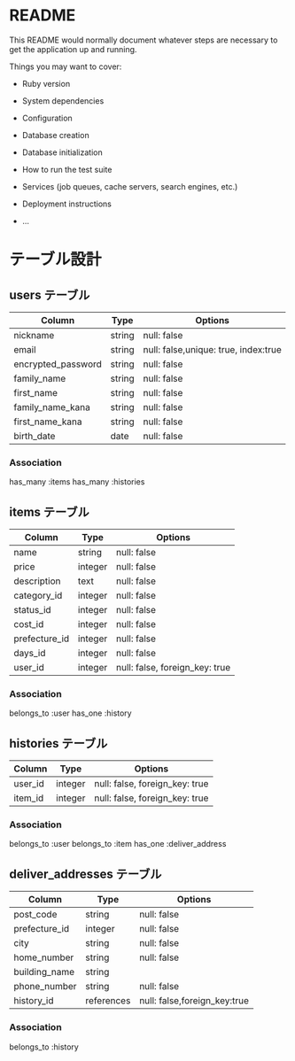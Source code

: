 # README

This README would normally document whatever steps are necessary to get the
application up and running.

Things you may want to cover:

* Ruby version

* System dependencies

* Configuration

* Database creation

* Database initialization

* How to run the test suite

* Services (job queues, cache servers, search engines, etc.)

* Deployment instructions

* ...

  
#  テーブル設計

## users テーブル

| Column         | Type   | Options     |
| --------       | ------ | ----------- |
| nickname       | string | null: false |
| email          | string | null: false,unique: true, index:true |
| encrypted_password       | string | null: false |
|family_name     | string | null: false |
|first_name      | string | null: false |
|family_name_kana| string |null: false  |
|first_name_kana | string | null: false |
| birth_date     | date   | null: false |





### Association
has_many :items
has_many :histories

 

##  items テーブル


| Column    | Type   | Options     |
| --------  | ------ | ----------- |
| name      | string | null: false |
|price      | integer| null: false |
|description|text    | null: false |
|category_id| integer| null: false |
|status_id  | integer| null: false |
|cost_id    |integer | null: false |
|prefecture_id    |integer | null: false |
|days_id    |integer | null: false |
|user_id    |integer | null: false, foreign_key: true |



### Association
belongs_to :user
has_one :history







## histories テーブル

| Column    | Type     | Options     |
| --------  | -------- | ----------- |
|user_id    | integer  | null: false, foreign_key: true |
|item_id    | integer  | null: false, foreign_key: true |


### Association

belongs_to :user
belongs_to :item
has_one :deliver_address

## deliver_addresses テーブル

| Column                 | Type       | Options     |
| --------               | --------   | ----------- |
|post_code               | string     | null: false |
|prefecture_id           | integer    | null: false |
|city                    | string     | null: false |
|home_number             | string     | null: false |
|building_name           | string     |             |
|phone_number            | string     | null: false |
|history_id              | references | null: false,foreign_key:true |


### Association

belongs_to :history
